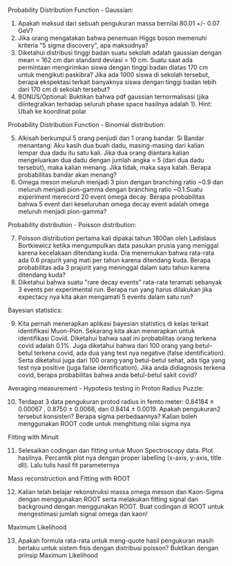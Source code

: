Probability Distribution Function - Gaussian:
1. Apakah maksud dari sebuah pengukuran massa bernilai 80.01 +/- 0.07 GeV?
2. Jika orang mengatakan bahwa penemuan Higgs boson memenuhi kriteria "5 sigma discovery", apa maksudnya?
3. Diketahui distribusi tinggi badan suatu sekolah adalah gaussian dengan mean = 162 cm dan standard deviasi = 10 cm. Suatu saat ada permintaan mengirimkan siswa dengan tinggi badan diatas 170 cm untuk mengikuti paskibra? Jika ada 1000 siswa di sekolah tersebut, berapa ekspektasi terkait banyaknya siswa dengan tinggi badan lebih dari 170 cm di sekolah tersebut?
4. BONUS/Optional: Buktikan bahwa pdf gaussian ternormalisasi (jika diintegralkan terhadap seluruh phase space hasilnya adalah 1). Hint: Ubah ke koordinat polar

Probability Distribution Function - Binomial distribution:

5. Alkisah berkumpul 5 orang penjudi dan 1 orang bandar. Si Bandar menantang: Aku kasih dua buah dadu, masing-masing dari kalian lempar dua dadu itu satu kali. Jika dua orang diantara kalian mengeluarkan dua dadu dengan jumlah angka = 5 (dari dua dadu tersebut), maka kalian menang. Jika tidak, maka saya kalah. Berapa probabilitas bandar akan menang?
6. Omega meson meluruh menjadi 3 pion dengan branching ratio ~0.9 dan meluruh menjadi pion-gamma dengan branching ratio ~0.1.Suatu experiment merecord 20 event omega decay. Berapa probabilitas bahwa 5 event dari keseluruhan omega decay event adalah omega meluruh menjadi pion-gamma?

Probability distribution - Poisson distribution:

7. Poisson distribution pertama kali dipakai tahun 1800an oleh Ladislaus Bortkiewicz ketika mengumpulkan data pasukan prusia yang meniggal karena kecelakaan ditendang kuda. Dia menemukan bahwa rata-rata ada 0.6 prajurit yang mati per tahun karena ditendang kuda. Berapa probabilitas ada 3 prajurit yang meninggal dalam satu tahun karena ditendang kuda?
8. Diketahui bahwa suatu "rare decay events" rata-rata teramati sebanyak 3 events per experimental run. Berapa run yang harus dilakukan jika expectacy nya kita akan mengamati 5 events dalam satu run?

Bayesian statistics:

9. Kita pernah menerapkan aplikasi bayesian statistics di kelas terkait identifikasi Muon-Pion. Sekarang kita akan menerapkan untuk identifikasi Covid. Diketahui bahwa saat ini probabilitas orang terkena covid adalah 0.1%. Juga diketahui bahwa dari 100 orang yang betul-betul terkena covid, ada dua yang test nya negative (false identification). Serta diketahui juga dari 100 orang yang betul-betul sehat, ada tiga yang test nya positive (juga false identification). Jika anda didiagnosis terkena covid, berapa probabilitas bahwa anda betul-betul sakit covid?

Averaging measurement - Hypotesis testing in Proton Radius Puzzle:

10. Terdapat 3 data pengukuran protod radius in femto meter: 0.84184 ± 0.00067 , 0.8750 ± 0.0068, dan 0.8414 ± 0.0019. Apakah pengukuran2 tersebut konsisten? Berapa sigma perbedaannya? Kalian boleh menggunakan ROOT code untuk menghitung nilai sigma nya

Fitting with Minuit

11. Selesaikan codingan dan fitting untuk Muon Spectroscopy data. Plot hasilnya. Percantik plot nya dengan proper labelling (x-axis, y-axis, title dll). Lalu tulis hasil fit parameternya

Mass reconstruction and Fitting with ROOT

12. Kalian telah belajar rekonstruksi massa omega messon dan Kaon-Sigma dengan menggunakan ROOT serta melakukan fitting signal dan background dengan menggunakan ROOT. Buat codingan di ROOT untuk mengestimasi jumlah signal omega dan kaon!

Maximum Likelihood

13. Apakah formula rata-rata untuk meng-quote hasil pengukuran masih berlaku untuk sistem fisis dengan distribusi poisson? Buktikan dengan prinsip Maximum Likelihood

